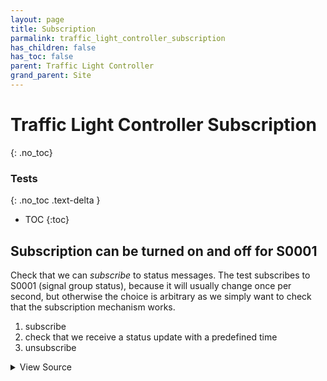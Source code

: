 ```yaml
---
layout: page
title: Subscription
parmalink: traffic_light_controller_subscription
has_children: false
has_toc: false
parent: Traffic Light Controller
grand_parent: Site
---
```


# Traffic Light Controller Subscription
{: .no_toc}



### Tests
{: .no_toc .text-delta }

- TOC
{:toc}

## Subscription can be turned on and off for S0001

Check that we can *subscribe* to status messages.
The test subscribes to S0001 (signal group status), because
it will usually change once per second, but otherwise the choice
is arbitrary as we simply want to check that
the subscription mechanism works.

1. subscribe
1. check that we receive a status update with a predefined time
1. unsubscribe

<details markdown="block">
  <summary>
     View Source
  </summary>
```ruby
Validator::Site.connected do |task,supervisor,site|
  log "Subscribe to status and wait for update"
  component = Validator.config['main_component']
  status_list = [{'sCI'=>'S0001','n'=>'signalgroupstatus','uRt'=>'1','sOc' => 'False'}]
  site.subscribe_to_status component, status_list, collect!: {
    timeout: Validator.config['timeouts']['status_update']
  }
ensure
  unsubscribe_list = status_list.map { |item| item.slice('sCI','n') }
  site.unsubscribe_to_status component, unsubscribe_list
end
```
</details>


